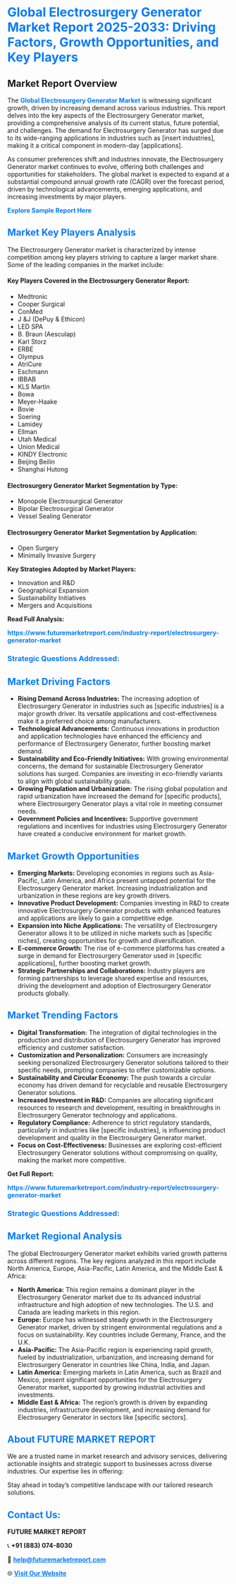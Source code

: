 <h1 style="color: #007BFF;">Global Electrosurgery Generator Market Report 2025-2033: Driving Factors, Growth Opportunities, and Key Players</h1>

<section id="overview">
<h2>Market Report Overview</h2>
<p>The <a href="https://www.futuremarketreport.com/industry-report/electrosurgery-generator-market" style="color: #007BFF; text-decoration: none;"><strong>Global Electrosurgery Generator Market</strong></a> is witnessing significant growth, driven by increasing demand across various industries. This report delves into the key aspects of the Electrosurgery Generator market, providing a comprehensive analysis of its current status, future potential, and challenges. The demand for Electrosurgery Generator has surged due to its wide-ranging applications in industries such as [insert industries], making it a critical component in modern-day [applications].</p>
<p>As consumer preferences shift and industries innovate, the Electrosurgery Generator market continues to evolve, offering both challenges and opportunities for stakeholders. The global market is expected to expand at a substantial compound annual growth rate (CAGR) over the forecast period, driven by technological advancements, emerging applications, and increasing investments by major players.</p>
</section>

<section id="overview">
<p><a href="https://www.futuremarketreport.com/request-sample/reportId=77813" style="color: #007BFF; text-decoration: none;"><strong>Explore Sample Report Here</strong></a></p>
</section>

<section id="key-players">
<h2 style="color: #007BFF;">Market Key Players Analysis</h2>
<p>The Electrosurgery Generator market is characterized by intense competition among key players striving to capture a larger market share. Some of the leading companies in the market include:</p>
<h4>Key Players Covered in the Electrosurgery Generator Report:</h4>
<ul><li>Medtronic</li><li>Cooper Surgical</li><li>ConMed</li><li>J &amp;J (DePuy &amp; Ethicon)</li><li>LED SPA</li><li>B. Braun (Aesculap)</li><li>Karl Storz</li><li>ERBE</li><li>Olympus</li><li>AtriCure</li><li>Eschmann</li><li>IBBAB</li><li>KLS Martin</li><li>Bowa</li><li>Meyer-Haake</li><li>Bovie</li><li>Soering</li><li>Lamidey</li><li>Ellman</li><li>Utah Medical</li><li>Union Medical</li><li>KINDY Electronic</li><li>Beijing Beilin</li><li>Shanghai Hutong</li></ul>
<h4>Electrosurgery Generator Market Segmentation by Type:</h4>
<ul><li>Monopole Electrosurgical Generator</li><li>Bipolar Electrosurgical Generator</li><li>Vessel Sealing Generator</li></ul>

<h4>Electrosurgery Generator Market Segmentation by Application:</h4>
<ul><li>Open Surgery</li><li>Minimally Invasive Surgery</li></ul>
<p><strong>Key Strategies Adopted by Market Players:</strong></p>
<ul>
<li>Innovation and R&D</li>
<li>Geographical Expansion</li>
<li>Sustainability Initiatives</li>
<li>Mergers and Acquisitions</li>
</ul>
</section>

<section>
<p><strong>Read Full Analysis: </strong></p><a href="https://www.futuremarketreport.com/industry-report/electrosurgery-generator-market" style="color: #007BFF; text-decoration: none;"><strong>https://www.futuremarketreport.com/industry-report/electrosurgery-generator-market</strong></a>
<h3 style="color: #007BFF;">Strategic Questions Addressed:</h3>
</section>

<section id="driving-factors">
<h2 style="color: #007BFF;">Market Driving Factors</h2>
<ul>
<li><strong>Rising Demand Across Industries:</strong> The increasing adoption of Electrosurgery Generator in industries such as [specific industries] is a major growth driver. Its versatile applications and cost-effectiveness make it a preferred choice among manufacturers.</li>
<li><strong>Technological Advancements:</strong> Continuous innovations in production and application technologies have enhanced the efficiency and performance of Electrosurgery Generator, further boosting market demand.</li>
<li><strong>Sustainability and Eco-Friendly Initiatives:</strong> With growing environmental concerns, the demand for sustainable Electrosurgery Generator solutions has surged. Companies are investing in eco-friendly variants to align with global sustainability goals.</li>
<li><strong>Growing Population and Urbanization:</strong> The rising global population and rapid urbanization have increased the demand for [specific products], where Electrosurgery Generator plays a vital role in meeting consumer needs.</li>
<li><strong>Government Policies and Incentives:</strong> Supportive government regulations and incentives for industries using Electrosurgery Generator have created a conducive environment for market growth.</li>
</ul>
</section>

<section id="growth-opportunities">
<h2 style="color: #007BFF;">Market Growth Opportunities</h2>
<ul>
<li><strong>Emerging Markets:</strong> Developing economies in regions such as Asia-Pacific, Latin America, and Africa present untapped potential for the Electrosurgery Generator market. Increasing industrialization and urbanization in these regions are key growth drivers.</li>
<li><strong>Innovative Product Development:</strong> Companies investing in R&D to create innovative Electrosurgery Generator products with enhanced features and applications are likely to gain a competitive edge.</li>
<li><strong>Expansion into Niche Applications:</strong> The versatility of Electrosurgery Generator allows it to be utilized in niche markets such as [specific niches], creating opportunities for growth and diversification.</li>
<li><strong>E-commerce Growth:</strong> The rise of e-commerce platforms has created a surge in demand for Electrosurgery Generator used in [specific applications], further boosting market growth.</li>
<li><strong>Strategic Partnerships and Collaborations:</strong> Industry players are forming partnerships to leverage shared expertise and resources, driving the development and adoption of Electrosurgery Generator products globally.</li>
</ul>
</section>

<section id="trending-factors">
<h2 style="color: #007BFF;">Market Trending Factors</h2>
<ul>
<li><strong>Digital Transformation:</strong> The integration of digital technologies in the production and distribution of Electrosurgery Generator has improved efficiency and customer satisfaction.</li>
<li><strong>Customization and Personalization:</strong> Consumers are increasingly seeking personalized Electrosurgery Generator solutions tailored to their specific needs, prompting companies to offer customizable options.</li>
<li><strong>Sustainability and Circular Economy:</strong> The push towards a circular economy has driven demand for recyclable and reusable Electrosurgery Generator solutions.</li>
<li><strong>Increased Investment in R&D:</strong> Companies are allocating significant resources to research and development, resulting in breakthroughs in Electrosurgery Generator technology and applications.</li>
<li><strong>Regulatory Compliance:</strong> Adherence to strict regulatory standards, particularly in industries like [specific industries], is influencing product development and quality in the Electrosurgery Generator market.</li>
<li><strong>Focus on Cost-Effectiveness:</strong> Businesses are exploring cost-efficient Electrosurgery Generator solutions without compromising on quality, making the market more competitive.</li>
</ul>
</section>

<section>
<p><strong>Get Full Report: </strong></p><a href="https://www.futuremarketreport.com/industry-report/electrosurgery-generator-market" style="color: #007BFF; text-decoration: none;"><strong>https://www.futuremarketreport.com/industry-report/electrosurgery-generator-market</strong></a>
<h3 style="color: #007BFF;">Strategic Questions Addressed:</h3>
</section>


<section id="regional-analysis">
<h2 style="color: #007BFF;">Market Regional Analysis</h2>
<p>The global Electrosurgery Generator market exhibits varied growth patterns across different regions. The key regions analyzed in this report include North America, Europe, Asia-Pacific, Latin America, and the Middle East & Africa:</p>
<ul>
<li><strong>North America:</strong> This region remains a dominant player in the Electrosurgery Generator market due to its advanced industrial infrastructure and high adoption of new technologies. The U.S. and Canada are leading markets in this region.</li>
<li><strong>Europe:</strong> Europe has witnessed steady growth in the Electrosurgery Generator market, driven by stringent environmental regulations and a focus on sustainability. Key countries include Germany, France, and the U.K.</li>
<li><strong>Asia-Pacific:</strong> The Asia-Pacific region is experiencing rapid growth, fueled by industrialization, urbanization, and increasing demand for Electrosurgery Generator in countries like China, India, and Japan.</li>
<li><strong>Latin America:</strong> Emerging markets in Latin America, such as Brazil and Mexico, present significant opportunities for the Electrosurgery Generator market, supported by growing industrial activities and investments.</li>
<li><strong>Middle East & Africa:</strong> The region’s growth is driven by expanding industries, infrastructure development, and increasing demand for Electrosurgery Generator in sectors like [specific sectors].</li>
</ul>
</section>

<footer>
<h2 style="color: #007BFF;">About FUTURE MARKET REPORT</h2>
<p>We are a trusted name in market research and advisory services, delivering actionable insights and strategic support to businesses across diverse industries. Our expertise lies in offering:</p>

<p>Stay ahead in today’s competitive landscape with our tailored research solutions.</p>

<h2 style="color: #007BFF;">Contact Us:</h2>
<p><strong>FUTURE MARKET REPORT</strong></p>
<p>📞 <strong>+91 (883) 074-8030</strong></p>
<p>📧 <strong><a href="mailto:help@futuremarketreport.com" style="color: #007BFF;">help@futuremarketreport.com</a></strong></p>
<p>🌐 <strong><a href="https://www.futuremarketreport.com/" style="color: #007BFF;">Visit Our Website</a></strong></p>
</footer>
